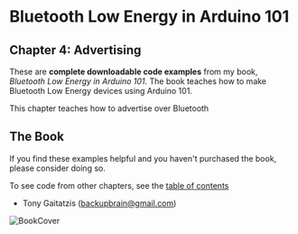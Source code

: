 # Bluetooth Low Energy in Arduino 101

## Chapter 4: Advertising


These are **complete downloadable code examples** from my book, _Bluetooth Low Energy in Arduino 101_.  The book teaches how to make Bluetooth Low Energy devices using Arduino 101.

This chapter teaches how to advertise over Bluetooth

## The Book

If you find these examples helpful and you haven't purchased the book, please consider doing so.

To see code from other chapters, see the [table of contents](https://github.com/BluetoothLowEnergyInArduino101/Book)

- Tony Gaitatzis (<backupbrain@gmail.com>)

![BookCover](https://github.com/BluetoothLowEnergyIniOSSwift/Book/blob/master/Bluetooth%20Low%20Energy%20in%20Arduino%20101%20Cover.png)

